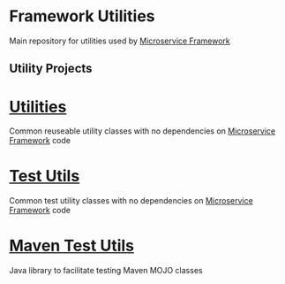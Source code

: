 # Framework Utilities

Main repository for utilities used by [Microservice Framework](https://github.com/CJSCommonPlatform/microservice_framework)

## Utility Projects

# [Utilities](./utilities/README.md)

Common reuseable utility classes with no dependencies on 
[Microservice Framework](https://github.com/CJSCommonPlatform/microservice_framework) code

# [Test Utils](./test-utils/README.md)

Common test utility classes with no dependencies on 
[Microservice Framework](https://github.com/CJSCommonPlatform/microservice_framework) code

# [Maven Test Utils](./maven-test-utils/README.md)
Java library to facilitate testing Maven MOJO classes
